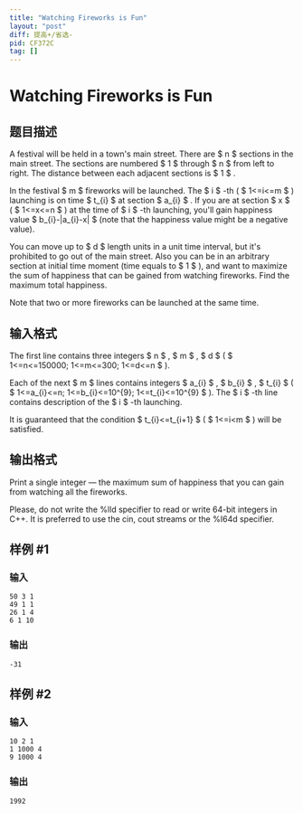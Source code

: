 ```yaml
---
title: "Watching Fireworks is Fun"
layout: "post"
diff: 提高+/省选-
pid: CF372C
tag: []
---
```


# Watching Fireworks is Fun

## 题目描述

A festival will be held in a town's main street. There are $ n $ sections in the main street. The sections are numbered $ 1 $ through $ n $ from left to right. The distance between each adjacent sections is $ 1 $ .

In the festival $ m $ fireworks will be launched. The $ i $ -th ( $ 1<=i<=m $ ) launching is on time $ t_{i} $ at section $ a_{i} $ . If you are at section $ x $ ( $ 1<=x<=n $ ) at the time of $ i $ -th launching, you'll gain happiness value $ b_{i}-|a_{i}-x| $ (note that the happiness value might be a negative value).

You can move up to $ d $ length units in a unit time interval, but it's prohibited to go out of the main street. Also you can be in an arbitrary section at initial time moment (time equals to $ 1 $ ), and want to maximize the sum of happiness that can be gained from watching fireworks. Find the maximum total happiness.

Note that two or more fireworks can be launched at the same time.

## 输入格式

The first line contains three integers $ n $ , $ m $ , $ d $ ( $ 1<=n<=150000; 1<=m<=300; 1<=d<=n $ ).

Each of the next $ m $ lines contains integers $ a_{i} $ , $ b_{i} $ , $ t_{i} $ ( $ 1<=a_{i}<=n; 1<=b_{i}<=10^{9}; 1<=t_{i}<=10^{9} $ ). The $ i $ -th line contains description of the $ i $ -th launching.

It is guaranteed that the condition $ t_{i}<=t_{i+1} $ ( $ 1<=i&lt;m $ ) will be satisfied.

## 输出格式

Print a single integer — the maximum sum of happiness that you can gain from watching all the fireworks.

Please, do not write the %lld specifier to read or write 64-bit integers in C++. It is preferred to use the cin, cout streams or the %I64d specifier.

## 样例 #1

### 输入

```
50 3 1
49 1 1
26 1 4
6 1 10

```

### 输出

```
-31

```

## 样例 #2

### 输入

```
10 2 1
1 1000 4
9 1000 4

```

### 输出

```
1992

```

